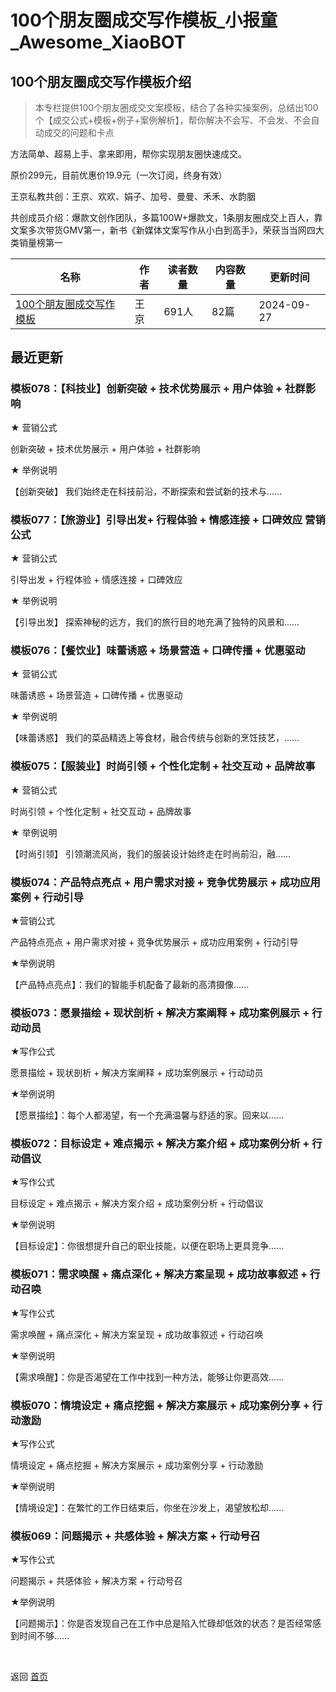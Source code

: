 # 100个朋友圈成交写作模板_小报童_Awesome_XiaoBOT

## 100个朋友圈成交写作模板介绍
> 本专栏提供100个朋友圈成交文案模板，结合了各种实操案例，总结出100个【成交公式+模板+例子+案例解析】，帮你解决不会写、不会发、不会自动成交的问题和卡点    
    
方法简单、超易上手、拿来即用，帮你实现朋友圈快速成交。    
    
原价299元，目前优惠价19.9元（一次订阅，终身有效）    
    
王京私教共创：王京、欢欢、娟子、加号、曼曼、禾禾、水韵胭    
    
共创成员介绍：爆款文创作团队，多篇100W+爆款文，1条朋友圈成交上百人，靠文案多次带货GMV第一，新书《新媒体文案写作从小白到高手》，荣获当当网四大类销量榜第一  
  


|名称|作者|读者数量|内容数量|更新时间|
|---|---|---|---|---|
|[100个朋友圈成交写作模板](https://xiaobot.net/p/xinsheng2020072?refer=0b133df9-27dc-423b-8101-639049001c13)|王京|691人|82篇|2024-09-27|

## 最近更新
### 模板078：【科技业】创新突破 + 技术优势展示 + 用户体验 + 社群影响

★ 营销公式

创新突破 + 技术优势展示 + 用户体验 + 社群影响

★ 举例说明

【创新突破】 我们始终走在科技前沿，不断探索和尝试新的技术与......

### 模板077：【旅游业】引导出发+ 行程体验 + 情感连接 + 口碑效应 营销公式

★ 营销公式

引导出发 + 行程体验 + 情感连接 + 口碑效应

★ 举例说明

【引导出发】 探索神秘的远方，我们的旅行目的地充满了独特的风景和......

### 模板076：【餐饮业】味蕾诱惑 + 场景营造 + 口碑传播 + 优惠驱动

★ 营销公式

味蕾诱惑 + 场景营造 + 口碑传播 + 优惠驱动

★ 举例说明

【味蕾诱惑】 我们的菜品精选上等食材，融合传统与创新的烹饪技艺，......

### 模板075：【服装业】时尚引领 + 个性化定制 + 社交互动 + 品牌故事

★ 营销公式

时尚引领 + 个性化定制 + 社交互动 + 品牌故事

★ 举例说明

【时尚引领】 引领潮流风尚，我们的服装设计始终走在时尚前沿，融......

### 模板074：产品特点亮点 + 用户需求对接 + 竞争优势展示 + 成功应用案例 + 行动引导

★营销公式

产品特点亮点 + 用户需求对接 + 竞争优势展示 + 成功应用案例 + 行动引导

★举例说明

【产品特点亮点】：我们的智能手机配备了最新的高清摄像......

### 模板073：愿景描绘 + 现状剖析 + 解决方案阐释 + 成功案例展示 + 行动动员

★写作公式

愿景描绘 + 现状剖析 + 解决方案阐释 + 成功案例展示 + 行动动员

★举例说明

【愿景描绘】：每个人都渴望，有一个充满温馨与舒适的家。回来以......

### 模板072：目标设定 + 难点揭示 + 解决方案介绍 + 成功案例分析 + 行动倡议

★写作公式

目标设定 + 难点揭示 + 解决方案介绍 + 成功案例分析 + 行动倡议

★举例说明

【目标设定】：你很想提升自己的职业技能，以便在职场上更具竞争......

### 模板071：需求唤醒 + 痛点深化 + 解决方案呈现 + 成功故事叙述 + 行动召唤

★写作公式

需求唤醒 + 痛点深化 + 解决方案呈现 + 成功故事叙述 + 行动召唤

★举例说明

【需求唤醒】：你是否渴望在工作中找到一种方法，能够让你更高效......

### 模板070：情境设定 + 痛点挖掘 + 解决方案展示 + 成功案例分享 + 行动激励

★写作公式

情境设定 + 痛点挖掘 + 解决方案展示 + 成功案例分享 + 行动激励

★举例说明

【情境设定】：在繁忙的工作日结束后，你坐在沙发上，渴望放松却......

### 模板069：问题揭示 + 共感体验 + 解决方案 + 行动号召

★写作公式

问题揭示 + 共感体验 + 解决方案 + 行动号召

★举例说明

【问题揭示】：你是否发现自己在工作中总是陷入忙碌却低效的状态？是否经常感到时间不够......


<a href="https://github.com/Reno9527/awesome-xiaobot" style="color: white; text-decoration: none;">awesome-xiaobot</a>

返回 [首页](../README.md)
